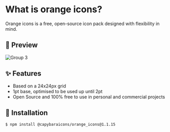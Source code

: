 # What is orange icons?

Orange icons is a free, open-source icon pack designed with flexibility in mind.

## 👀 Preview

![Group 3](https://github.com/user-attachments/assets/e67c8502-0b68-412c-9058-b483aad1c447)

## ✨ Features

- Based on a 24x24px grid
- 1pt base, optimised to be used up until 2pt
- Open Source and 100% free to use in personal and commercial projects

## 📘 Installation
```
$ npm install @capybaraicons/orange_icons@1.1.15
```
